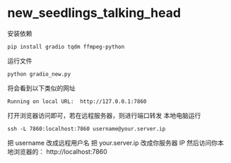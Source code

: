 # new_seedlings_talking_head

安装依赖
```
pip install gradio tqdm ffmpeg-python
```
运行文件
```
python gradio_new.py
```
将会看到以下类似的网址
```
Running on local URL:  http://127.0.0.1:7860
```
打开浏览器访问即可，若在远程服务器，则进行端口转发
本地电脑运行
```
ssh -L 7860:localhost:7860 username@your.server.ip
```
把 username 改成远程用户名
把 your.server.ip 改成你服务器 IP
然后访问你本地浏览器的：
http://localhost:7860
